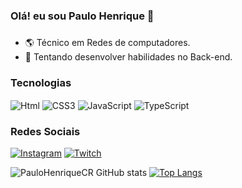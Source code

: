 ### Olá! eu sou Paulo Henrique 👋 

### 
- 🌎 Técnico em Redes de computadores.
- 📘 Tentando desenvolver habilidades no Back-end. 

### Tecnologias 

<div style="display: inline_block">
  <img align="center" alt="Html" src="https://img.shields.io/badge/HTML5-E34F26?style=for-the-badge&logo=html5&logoColor=white">
  <img align="center" alt="CSS3" src="https://img.shields.io/badge/CSS3-1572B6?style=for-the-badge&logo=css3&logoColor=white">
   <img align="center" alt="JavaScript" src="https://img.shields.io/badge/JavaScript-F7DF1E?style=for-the-badge&logo=javascript&logoColor=black">
   <img align="center" alt="TypeScript" src="https://img.shields.io/badge/TypeScript-007ACC?style=for-the-badge&logo=typescript&logoColor=white">
   
<br>
</div>

### Redes Sociais 
[![Instagram](https://img.shields.io/badge/Instagram-E4405F?style=for-the-badge&logo=instagram&logoColor=white)](https://www.instagram.com/paulo_h18y/)
[![Twitch](https://img.shields.io/badge/Twitch-9146FF?style=for-the-badge&logo=twitch&logoColor=white)](https://www.twitch.tv/hwaryun120)

![PauloHenriqueCR GitHub stats](https://github-readme-stats.vercel.app/api?username=PauloHenriqueCR&show_icons=true&theme=tokyonight)
[![Top Langs](https://github-readme-stats.vercel.app/api/top-langs/?username=anuraghazra&layout=compact)](https://github.com/github-readme-stats)

